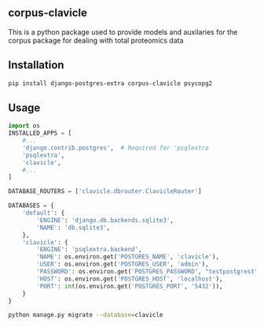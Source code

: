 ## corpus-clavicle

This is a python package used to provide models and auxilaries for the corpus package for dealing with total proteomics data

## Installation

```bash
pip install django-postgres-extra corpus-clavicle psycopg2 
```

## Usage

```python
import os
INSTALLED_APPS = [
    #...
    'django.contrib.postgres',  # Required for 'psqlextra
    'psqlextra',
    'clavicle',
    #...
]

DATABASE_ROUTERS = ['clavicle.dbrouter.ClavicleRouter']

DATABASES = {
    'default': {
        'ENGINE': 'django.db.backends.sqlite3',
        'NAME': 'db.sqlite3',
    },
    'clavicle': {
        'ENGINE': 'psqlextra.backend',
        'NAME': os.environ.get('POSTGRES_NAME', 'clavicle'),
        'USER': os.environ.get('POSTGRES_USER', 'admin'),
        'PASSWORD': os.environ.get('POSTGRES_PASSWORD', "testpostgrest"),
        'HOST': os.environ.get('POSTGRES_HOST', 'localhost'),
        'PORT': int(os.environ.get('POSTGRES_PORT', '5432')),
    }
}
```

```bash
python manage.py migrate --database=clavicle
```





